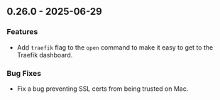 ## 0.26.0 - 2025-06-29

### Features

* Add `traefik` flag to the `open` command to make it easy to get to the Traefik dashboard.

### Bug Fixes

* Fix a bug preventing SSL certs from being trusted on Mac.
